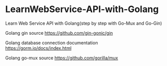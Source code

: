 # LearnWebService-API-with-Golang
Learn Web Service API with Golang(step by step with Go-Mux and Go-Gin)

Golang gin source
https://github.com/gin-gonic/gin


Golang database connection documentation
https://gorm.io/docs/index.html


Golang go-mux source
https://github.com/gorilla/mux